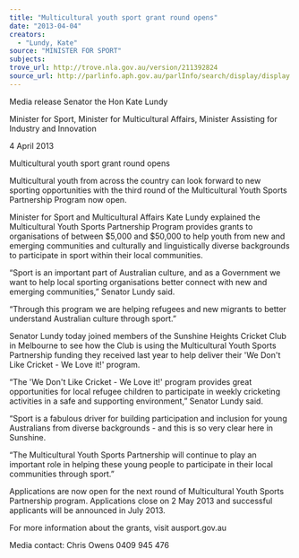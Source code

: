 ```yaml
---
title: "Multicultural youth sport grant round opens"
date: "2013-04-04"
creators:
  - "Lundy, Kate"
source: "MINISTER FOR SPORT"
subjects:
trove_url: http://trove.nla.gov.au/version/211392824
source_url: http://parlinfo.aph.gov.au/parlInfo/search/display/display.w3p;query=Id%3A%22media/pressrel/2349540%22
---
```


 

 Media release  Senator the Hon Kate Lundy 

 Minister for Sport, Minister for Multicultural Affairs, Minister  Assisting for Industry and Innovation 

 4 April 2013  

 Multicultural youth sport grant round opens 

 Multicultural youth from across the country can look forward to new sporting opportunities  with the third round of the Multicultural Youth Sports Partnership Program now open.  

 Minister for Sport and Multicultural Affairs Kate Lundy explained the Multicultural Youth  Sports Partnership Program provides grants to organisations of between $5,000 and  $50,000 to help youth from new and emerging communities and culturally and linguistically  diverse backgrounds to participate in sport within their local communities. 

 “Sport is an important part of Australian culture, and as a Government we want to help local  sporting organisations better connect with new and emerging communities,” Senator Lundy  said.  

 “Through this program we are helping refugees and new migrants to better understand  Australian culture through sport.” 

 Senator Lundy today joined members of the Sunshine Heights Cricket Club in Melbourne to  see how the Club is using the Multicultural Youth Sports Partnership funding they received  last year to help deliver their 'We Don't Like Cricket - We Love it!' program. 

 “The 'We Don't Like Cricket - We Love it!' program provides great opportunities for local  refugee children to participate in weekly cricketing activities in a safe and supporting  environment,” Senator Lundy said. 

 “Sport is a fabulous driver for building participation and inclusion for young Australians from  diverse backgrounds - and this is so very clear here in Sunshine.  

 “The Multicultural Youth Sports Partnership will continue to play an important role in helping  these young people to participate in their local communities through sport.” 

 Applications are now open for the next round of Multicultural Youth Sports Partnership  program. Applications close on 2 May 2013 and successful applicants will be announced in  July 2013. 

 For more information about the grants, visit ausport.gov.au  

 Media contact: Chris Owens 0409 945 476 

 

